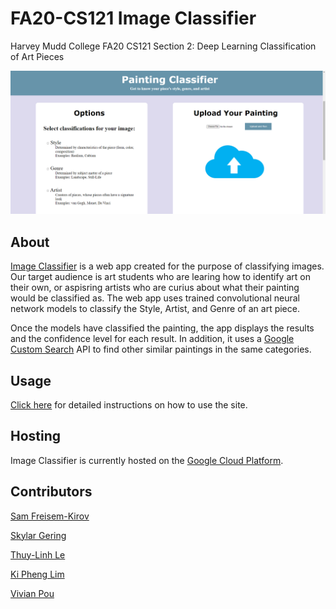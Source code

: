 # FA20-CS121 Image Classifier
Harvey Mudd College FA20 CS121 Section 2: Deep Learning Classification of Art Pieces

<img style="width:60vw" src="README_Screenshot.png">

## About
[Image Classifier](https://arctic-anvil-294604.wn.r.appspot.com/) is a web app created for the purpose of classifying images. Our target audience is art students who are learing how to identify art on their own, or aspisring artists who are curius about what their painting would be classified as. The web app uses trained convolutional neural network models to classify the Style, Artist, and Genre of an art piece. 

Once the models have classified the painting, the app displays the results and the confidence level for each result. In addition, it uses a [Google Custom Search](https://developers.google.com/custom-search/v1/overview) API to find other similar paintings in the same categories.
## Usage

[Click here](https://arctic-anvil-294604.wn.r.appspot.com/instructions) for detailed instructions on how to use the site.

## Hosting
Image Classifier is currently hosted on the [Google Cloud Platform](https://console.cloud.google.com/appengine/start).

## Contributors
[Sam Freisem-Kirov](https://github.com/Sfreisem-Kirov) 

[Skylar Gering](https://github.com/skygering)

[Thuy-Linh Le](https://github.com/TLinhTCDLAL)

[Ki Pheng Lim](https://github.com/kiphenglim)

[Vivian Pou](https://github.com/vivpou)

